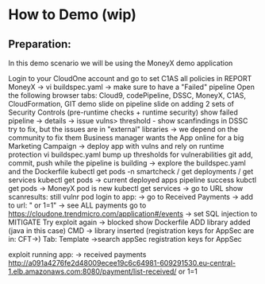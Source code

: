 # How to Demo (wip)

## Preparation:

In this demo scenario we will be using the MoneyX demo application

Login to your CloudOne account and go to   set C1AS all policies in REPORT
  MoneyX -> vi buildspec.yaml -> make sure to have a "Failed" pipeline
  Open the following browser tabs:
    Cloud9, codePipeline, DSSC, MoneyX, C1AS, CloudFormation, GIT
demo
  slide on pipeline
  slide on adding 2 sets of Security Controls (pre-runtime checks + runtime security)
  show failed pipeline  -> details -> issue vulns> threshold -
    show scanfindings in DSSC
    try to fix, but the issues are in "external" libraries -> we depend on the community to fix them
    Business manager wants the App online for a big Marketing Campaign
    -> deploy app with vulns and rely on runtime protection
  vi buildspec.yaml
    bump up thresholds for vulnerabilities
  git add, commit, push
  while the pipeline is building
      -> explore the buildspec.yaml and the Dockerfile
      kubectl get pods -n smartcheck / get deployments / get services
      kubectl get pods -> current deployed apps
  pipeline success
      kubctl get pods -> MoneyX pod is new
      kubectl get services -> go to URL
      show scanresults: still vulnr pod
      login to app: -> go to Received Payments -> add to url:  " or 1=1" -> see ALL payments
      go to https://cloudone.trendmicro.com/application#/events -> set SQL injection to MITIGATE
      Try exploit again  -> blocked
  show Dockerfile
      ADD library added (java in this case)
      CMD -> library inserted
      (registration keys for AppSec are in: CFT->)
          Tab: Template ->search appSec
          registration keys for AppSec


exploit running app:
-> received payments
http://a091a4276fe2d48009ecee19c6c64981-609291530.eu-central-1.elb.amazonaws.com:8080/payment/list-received/ or 1=1

